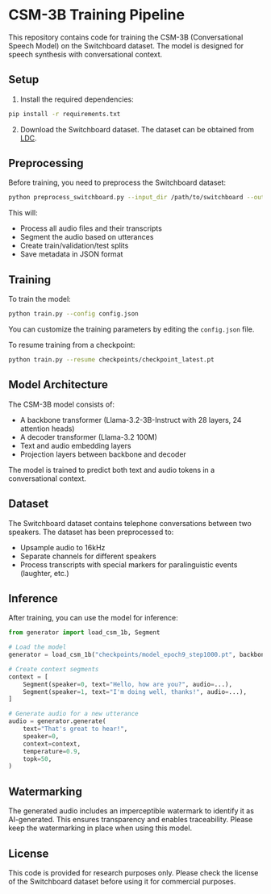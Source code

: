 # CSM-3B Training Pipeline

This repository contains code for training the CSM-3B (Conversational Speech Model) on the Switchboard dataset. The model is designed for speech synthesis with conversational context.

## Setup

1. Install the required dependencies:

```bash
pip install -r requirements.txt
```

2. Download the Switchboard dataset. The dataset can be obtained from [LDC](https://catalog.ldc.upenn.edu/LDC97S62).

## Preprocessing

Before training, you need to preprocess the Switchboard dataset:

```bash
python preprocess_switchboard.py --input_dir /path/to/switchboard --output_dir switchboard
```

This will:
- Process all audio files and their transcripts
- Segment the audio based on utterances
- Create train/validation/test splits
- Save metadata in JSON format

## Training

To train the model:

```bash
python train.py --config config.json
```

You can customize the training parameters by editing the `config.json` file.

To resume training from a checkpoint:

```bash
python train.py --resume checkpoints/checkpoint_latest.pt
```

## Model Architecture

The CSM-3B model consists of:
- A backbone transformer (Llama-3.2-3B-Instruct with 28 layers, 24 attention heads)
- A decoder transformer (Llama-3.2 100M)
- Text and audio embedding layers
- Projection layers between backbone and decoder

The model is trained to predict both text and audio tokens in a conversational context.

## Dataset

The Switchboard dataset contains telephone conversations between two speakers. The dataset has been preprocessed to:
- Upsample audio to 16kHz
- Separate channels for different speakers
- Process transcripts with special markers for paralinguistic events (laughter, etc.)

## Inference

After training, you can use the model for inference:

```python
from generator import load_csm_1b, Segment

# Load the model
generator = load_csm_1b("checkpoints/model_epoch9_step1000.pt", backbone_flavor="llama-3B-instruct")

# Create context segments
context = [
    Segment(speaker=0, text="Hello, how are you?", audio=...),
    Segment(speaker=1, text="I'm doing well, thanks!", audio=...),
]

# Generate audio for a new utterance
audio = generator.generate(
    text="That's great to hear!",
    speaker=0,
    context=context,
    temperature=0.9,
    topk=50,
)
```

## Watermarking

The generated audio includes an imperceptible watermark to identify it as AI-generated. This ensures transparency and enables traceability. Please keep the watermarking in place when using this model.

## License

This code is provided for research purposes only. Please check the license of the Switchboard dataset before using it for commercial purposes. 